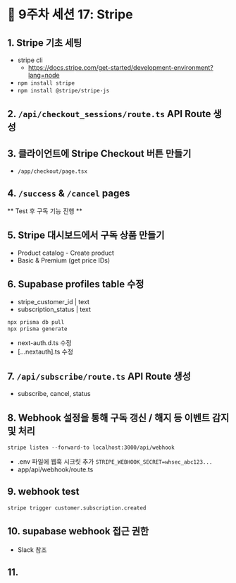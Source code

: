 # 📌 9주차 세션 17: Stripe

## 1. Stripe 기초 세팅
- stripe cli
    - https://docs.stripe.com/get-started/development-environment?lang=node
- `npm install stripe`
- `npm install @stripe/stripe-js`

## 2. `/api/checkout_sessions/route.ts` API Route 생성

## 3. 클라이언트에 Stripe Checkout 버튼 만들기
- `/app/checkout/page.tsx`

## 4. `/success` & `/cancel` pages
** Test 후 구독 기능 진행 **

## 5. Stripe 대시보드에서 구독 상품 만들기
- Product catalog - Create product
- Basic & Premium (get price IDs)

## 6. Supabase profiles table 수정
- stripe_customer_id | text
- subscription_status | text
```bash
npx prisma db pull
npx prisma generate
```
- next-auth.d.ts 수정
- [...nextauth].ts 수정

## 7. `/api/subscribe/route.ts` API Route 생성
- subscribe, cancel, status

## 8. Webhook 설정을 통해 구독 갱신 / 해지 등 이벤트 감지 및 처리
`stripe listen --forward-to localhost:3000/api/webhook`
- .env 파일에 웹훅 시크릿 추가 `STRIPE_WEBHOOK_SECRET=whsec_abc123...`
- app/api/webhook/route.ts

## 9. webhook test
`stripe trigger customer.subscription.created`

## 10. supabase webhook 접근 권한
- Slack  참조

## 11. 